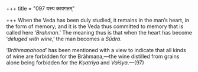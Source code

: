 +++
title = "097 यस्य कायगतम्"

+++
When the Veda has been duly studied, it remains in the man’s heart, in
the form of memory; and it is the Veda thus committed to memory that is
called here ‘*Brahman*.’ The meaning thus is that when the heart has
become ‘*deluged with wine*,’ the man becomes a *Śūdra*.

‘*Brāhmaṇahood*’ has been mentioned with a view to indicate that all
kinds of wine are forbidden for the Brāhmaṇa,—the wine distilled from
grains alone being forbidden for the *Kṣatriya* and *Vaiśya*.—(97)


